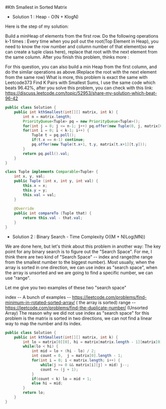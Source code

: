 #Kth Smallest in Sorted Matrix

* Solution 1 : Heap - O(N + KlogN)

Here is the step of my solution:

Build a minHeap of elements from the first row.
Do the following operations k-1 times :
Every time when you poll out the root(Top Element in Heap), you need to know the row number and column number of that element(so we can create a tuple class here), replace that root with the next element from the same column.
After you finish this problem, thinks more :

For this question, you can also build a min Heap from the first column, and do the similar operations as above.(Replace the root with the next element from the same row)
What is more, this problem is exact the same with Leetcode373 Find K Pairs with Smallest Sums, I use the same code which beats 96.42%, after you solve this problem, you can check with this link:
https://discuss.leetcode.com/topic/52953/share-my-solution-which-beat-96-42
```java
public class Solution {
    public int kthSmallest(int[][] matrix, int k) {
        int n = matrix.length;
        PriorityQueue<Tuple> pq = new PriorityQueue<Tuple>();
        for(int j = 0; j <= n-1; j++) pq.offer(new Tuple(0, j, matrix[0][j]));
        for(int i = 0; i < k-1; i++) {
            Tuple t = pq.poll();
            if(t.x == n-1) continue;
            pq.offer(new Tuple(t.x+1, t.y, matrix[t.x+1][t.y]));
        }
        return pq.poll().val;
    }
}

class Tuple implements Comparable<Tuple> {
    int x, y, val;
    public Tuple (int x, int y, int val) {
        this.x = x;
        this.y = y;
        this.val = val;
    }
    
    @Override
    public int compareTo (Tuple that) {
        return this.val - that.val;
    }
}
```

* Solution 2 : Binary Search - Time Complexity O((M + N)Log(MN))

We are done here, but let's think about this problem in another way:
The key point for any binary search is to figure out the "Search Space". For me, I think there are two kind of "Search Space" -- index and range(the range from the smallest number to the biggest number). Most usually, when the array is sorted in one direction, we can use index as "search space", when the array is unsorted and we are going to find a specific number, we can use "range".

Let me give you two examples of these two "search space"

index -- A bunch of examples -- https://leetcode.com/problems/find-minimum-in-rotated-sorted-array/ ( the array is sorted)
range -- https://leetcode.com/problems/find-the-duplicate-number/ (Unsorted Array)
The reason why we did not use index as "search space" for this problem is the matrix is sorted in two directions, we can not find a linear way to map the number and its index.

```java
public class Solution {
    public int kthSmallest(int[][] matrix, int k) {
        int lo = matrix[0][0], hi = matrix[matrix.length - 1][matrix[0].length - 1] + 1;//[lo, hi)
        while(lo < hi) {
            int mid = lo + (hi - lo) / 2;
            int count = 0,  j = matrix[0].length - 1;
            for(int i = 0; i < matrix.length; i++) {
                while(j >= 0 && matrix[i][j] > mid) j--;
                count += (j + 1);
            }
            if(count < k) lo = mid + 1;
            else hi = mid;
        }
        return lo;
    }
}
```
